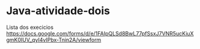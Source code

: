 # Java-atividade-dois
Lista dos execicios
https://docs.google.com/forms/d/e/1FAIpQLSd8BwL77pfSsxJ7VNR5ucKiuXgmK0IUV_qyI4vIPbx-Tnin2A/viewform
